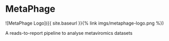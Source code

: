 # MetaPhage


![MetaPhage Logo]({{ site.baseurl }}{% link imgs/metaphage-logo.png %})


A reads-to-report pipeline to analyse metaviromics datasets


